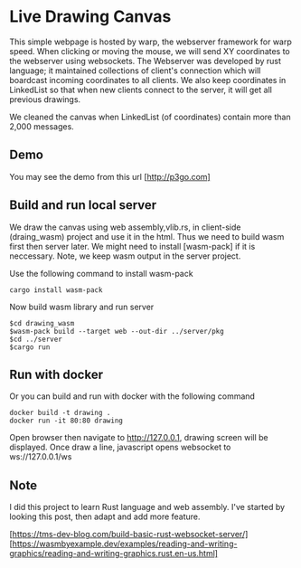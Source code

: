 # Live Drawing Canvas

This simple webpage is hosted by warp, the webserver framework for warp speed. When clicking or moving the mouse, we will send XY coordinates to the webserver using websockets. The Webserver was developed by rust language; it maintained collections of client's connection which will boardcast incoming coordinates to all clients. We also keep coordinates in LinkedList so that when new clients connect to the server, it will get all previous drawings.

We cleaned the canvas when LinkedList (of coordinates) contain more than 2,000 messages.


## Demo

You may see the demo from this url [http://p3go.com]


## Build and run local server

We draw the canvas using web assembly,vlib.rs, in client-side (draing_wasm) project and use it in the html. Thus we need to build wasm first then server later. We might need to install [wasm-pack] if it is neccessary. Note, we keep wasm output in the server project.

Use the following command to install wasm-pack
```
cargo install wasm-pack
```

Now build wasm library and run server
```
$cd drawing_wasm
$wasm-pack build --target web --out-dir ../server/pkg
$cd ../server
$cargo run
```

## Run with docker

Or you can build and run with docker with the following command
```
docker build -t drawing .
docker run -it 80:80 drawing
```

Open browser then navigate to http://127.0.0.1, drawing screen will be displayed. Once draw a line, javascript opens websocket to ws://127.0.0.1/ws


## Note

I did this project to learn Rust language and web assembly. I've started by looking this post, then adapt and add more feature.

[https://tms-dev-blog.com/build-basic-rust-websocket-server/]
[https://wasmbyexample.dev/examples/reading-and-writing-graphics/reading-and-writing-graphics.rust.en-us.html]

